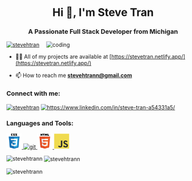 <h1 align="center">Hi 👋, I'm Steve Tran</h1>
<h3 align="center">A Passionate Full Stack Developer from Michigan</h3>
<img align="right" alt="coding" width="400" src="https://c.tenor.com/NOYF3f82b_gAAAAC/programmer.gif"

<p align="left"> <a href="https://twitter.com/stevehtran" target="blank"><img src="https://img.shields.io/twitter/follow/stevehtran?logo=twitter&style=for-the-badge" alt="stevehtran" /></a> </p>

- 👨‍💻 All of my projects are available at [https://stevetran.netlify.app/](https://stevetran.netlify.app/)

- 📫 How to reach me **stevehtrann@gmail.com**

<h3 align="left">Connect with me:</h3>
<p align="left">
<a href="https://twitter.com/stevehtran" target="blank"><img align="center" src="https://raw.githubusercontent.com/rahuldkjain/github-profile-readme-generator/master/src/images/icons/Social/twitter.svg" alt="stevehtran" height="30" width="40" /></a>
<a href="https://linkedin.com/in/https://www.linkedin.com/in/steve-tran-a54331a5/" target="blank"><img align="center" src="https://raw.githubusercontent.com/rahuldkjain/github-profile-readme-generator/master/src/images/icons/Social/linked-in-alt.svg" alt="https://www.linkedin.com/in/steve-tran-a54331a5/" height="30" width="40" /></a>
</p>

<h3 align="left">Languages and Tools:</h3>
<p align="left"> <a href="https://www.w3schools.com/css/" target="_blank" rel="noreferrer"> <img src="https://raw.githubusercontent.com/devicons/devicon/master/icons/css3/css3-original-wordmark.svg" alt="css3" width="40" height="40"/> </a> <a href="https://git-scm.com/" target="_blank" rel="noreferrer"> <img src="https://www.vectorlogo.zone/logos/git-scm/git-scm-icon.svg" alt="git" width="40" height="40"/> </a> <a href="https://www.w3.org/html/" target="_blank" rel="noreferrer"> <img src="https://raw.githubusercontent.com/devicons/devicon/master/icons/html5/html5-original-wordmark.svg" alt="html5" width="40" height="40"/> </a> <a href="https://developer.mozilla.org/en-US/docs/Web/JavaScript" target="_blank" rel="noreferrer"> <img src="https://raw.githubusercontent.com/devicons/devicon/master/icons/javascript/javascript-original.svg" alt="javascript" width="40" height="40"/> </a> </p>

<p><img align="left" src="https://github-readme-stats.vercel.app/api/top-langs?username=stevehtrann&show_icons=true&locale=en&layout=compact" alt="stevehtrann" /></p>

<p>&nbsp;<img align="center" src="https://github-readme-stats.vercel.app/api?username=stevehtrann&show_icons=true&locale=en" alt="stevehtrann" /></p>

<p><img align="center" src="https://github-readme-streak-stats.herokuapp.com/?user=stevehtrann&" alt="stevehtrann" /></p>

